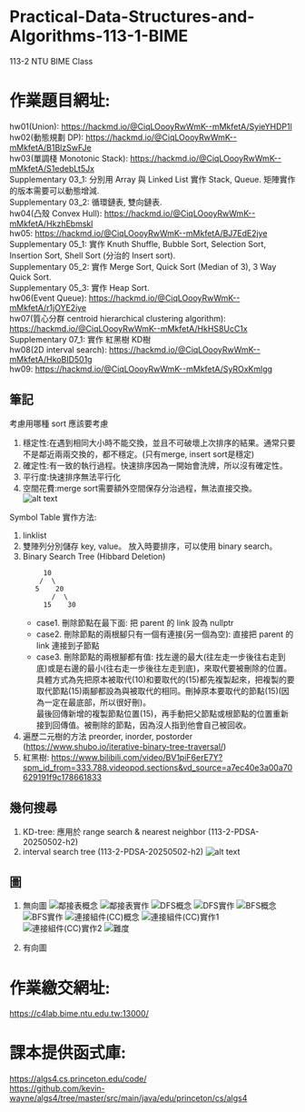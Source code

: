 # Practical-Data-Structures-and-Algorithms-113-1-BIME
113-2 NTU BIME Class


# 作業題目網址:  
hw01(Union): https://hackmd.io/@CiqLOooyRwWmK--mMkfetA/SyieYHDP1l  
hw02(動態規劃 DP): https://hackmd.io/@CiqLOooyRwWmK--mMkfetA/B1BlzSwFJe  
hw03(單調棧 Monotonic Stack): https://hackmd.io/@CiqLOooyRwWmK--mMkfetA/S1edebLt5Jx  
Supplementary 03_1: 分別用 Array 與 Linked List 實作 Stack, Queue. 矩陣實作的版本需要可以動態增減.  
Supplementary 03_2: 循環鏈表, 雙向鏈表.  
hw04(凸殼 Convex Hull): https://hackmd.io/@CiqLOooyRwWmK--mMkfetA/HkzhEbmskl  
hw05: https://hackmd.io/@CiqLOooyRwWmK--mMkfetA/BJ7EdE2jye  
Supplementary 05_1: 實作 Knuth Shuffle, Bubble Sort, Selection Sort, Insertion Sort, Shell Sort (分治的 Insert sort).  
Supplementary 05_2: 實作 Merge Sort, Quick Sort (Median of 3), 3 Way Quick Sort.  
Supplementary 05_3: 實作 Heap Sort.  
hw06(Event Queue): https://hackmd.io/@CiqLOooyRwWmK--mMkfetA/r1jOYE2iye  
hw07(質心分群 centroid hierarchical clustering algorithm): https://hackmd.io/@CiqLOooyRwWmK--mMkfetA/HkHS8UcC1x  
Supplementary 07_1: 實作 紅黑樹 KD樹  
hw08(2D interval search): https://hackmd.io/@CiqLOooyRwWmK--mMkfetA/HkoBID501g  
hw09: https://hackmd.io/@CiqLOooyRwWmK--mMkfetA/SyROxKmlgg  


## 筆記
考慮用哪種 sort 應該要考慮  
1. 穩定性:在遇到相同大小時不能交換，並且不可破壞上次排序的結果。通常只要不是鄰近兩兩交換的，都不穩定。(只有merge, insert sort是穩定)  
2. 確定性:有一致的執行過程。快速排序因為一開始會洗牌，所以沒有確定性。  
3. 平行度:快速排序無法平行化  
4. 空間花費:merge sort需要額外空間保存分治過程，無法直接交換。  
![alt text](image.png)  

Symbol Table 實作方法:  
1. linklist  
2. 雙陣列分別儲存 key, value。 放入時要排序，可以使用 binary search。  
3. Binary Search Tree (Hibbard Deletion)  
   ```
        10
       /  \
      5    20
          /  \
        15    30
   ```
	- case1. 刪除節點在最下面: 把 parent 的 link 設為 nullptr   
	- case2. 刪除節點的兩根腳只有一個有連接(另一個為空): 直接把 parent 的 link 連接到子節點  
	- case3. 刪除節點的兩根腳都有值: 找左邊的最大(往左走一步後往右走到底)或是右邊的最小(往右走一步後往左走到底)，來取代要被刪除的位置。  
  			具體方式為先把原本被取代(10)和要取代的(15)都先複製起來，把複製的要取代節點(15)兩腳都設為與被取代的相同。刪掉原本要取代的節點(15)(因為一定在最底部，所以很好刪)。  
			最後回傳新增的複製節點位置(15)，再手動把父節點或根節點的位置重新接到回傳值。被刪除的節點，因為沒人指到他會自己被回收。  
4. 遍歷二元樹的方法 preorder, inorder, postorder (https://www.shubo.io/iterative-binary-tree-traversal/)
5. 紅黑樹: https://www.bilibili.com/video/BV1piF6erE7Y?spm_id_from=333.788.videopod.sections&vd_source=a7ec40e3a00a70629191f9c178661833  


## 幾何搜尋
1. KD-tree: 應用於 range search & nearest neighbor (113-2-PDSA-20250502-h2)  
2. interval search tree (113-2-PDSA-20250502-h2)
   ![alt text](image-1.png)

## 圖
1. 無向圖
   ![鄰接表概念](image-3.png)
   ![鄰接表實作](image-2.png)
   ![DFS概念](image-6.png)
   ![DFS實作](image-4.png)
   ![BFS概念](image-7.png)
   ![BFS實作](image-5.png) <!-- 迴圈內比一開始初始化多了edgeTo[w]=v，還有distTo[w]邏輯不同 -->
   ![連接組件(CC)概念](image-10.png)
   ![連接組件(CC)實作1](image-8.png)
   ![連接組件(CC)實作2](image-9.png)
   ![難度](image-11.png) <!-- 4.biconnected compoment指的是，有沒有點移除以後會導致CC失效的。 -->
   <!-- 6. 尤拉路徑: 一筆畫，每個邊只能經過一次(簡單)。 -->
   <!-- 7. 漢米爾頓路徑: 一筆畫，每個頂點只能經過一次(超難)。 -->
   <!-- 8. Bipartite graph (二分圖): 所有頂點分為兩群(紅、白)，所有紅點只能連到白點，所有白點只能連到紅點。-->
   <!-- 9. planarity 畫出平面圖，沒有邊交叉(重疊)。 -->
   <!-- 10. 在交換元素後，問兩張圖是不是一樣。 -->

2. 有向圖


# 作業繳交網址:
https://c4lab.bime.ntu.edu.tw:13000/


# 課本提供函式庫:  
https://algs4.cs.princeton.edu/code/  
https://github.com/kevin-wayne/algs4/tree/master/src/main/java/edu/princeton/cs/algs4

